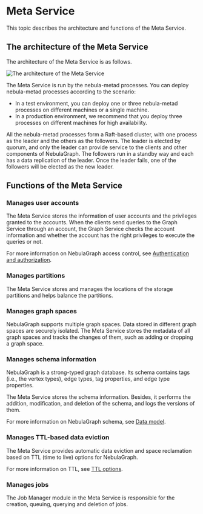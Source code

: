 # Meta Service

This topic describes the architecture and functions of the Meta Service.

## The architecture of the Meta Service

The architecture of the Meta Service is as follows.

![The architecture of the Meta Service](https://docs-cdn.nebula-graph.com.cn/docs-2.0/1.introduction/2.nebula-graph-architecture/meta-architecture1.png)

The Meta Service is run by the nebula-metad processes. You can deploy nebula-metad processes according to the scenario:

* In a test environment, you can deploy one or three nebula-metad processes on different machines or a single machine.
* In a production environment, we recommend that you deploy three processes on different machines for high availability.

All the nebula-metad processes form a Raft-based cluster, with one process as the leader and the others as the followers.
The leader is elected by quorum, and only the leader can provide service to the clients and other components of NebulaGraph. The followers run in a standby way and each has a data replication of the leader. Once the leader fails, one of the followers will be elected as the new leader.

## Functions of the Meta Service

### Manages user accounts

The Meta Service stores the information of user accounts and the privileges granted to the accounts. When the clients send queries to the Graph Service through an account, the Graph Service checks the account information and whether the account has the right privileges to execute the queries or not.

For more information on NebulaGraph access control, see [Authentication and authorization](../../7.data-security/1.authentication/1.authentication.md).

### Manages partitions

The Meta Service stores and manages the locations of the storage partitions and helps balance the partitions.

### Manages graph spaces

NebulaGraph supports multiple graph spaces. Data stored in different graph spaces are securely isolated. The Meta Service stores the metadata of all graph spaces and tracks the changes of them, such as adding or dropping a graph space.

### Manages schema information

NebulaGraph is a strong-typed graph database. Its schema contains tags (i.e., the vertex types), edge types, tag properties, and edge type properties.

The Meta Service stores the schema information. Besides, it performs the addition, modification, and deletion of the schema, and logs the versions of them.

For more information on NebulaGraph schema, see [Data model](../2.data-model.md).

### Manages TTL-based data eviction

The Meta Service provides automatic data eviction and space reclamation based on TTL (time to live) options for NebulaGraph.

For more information on TTL, see [TTL options](../../3.ngql-guide/8.clauses-and-options/ttl-options.md).

### Manages jobs

The Job Manager module in the Meta Service is responsible for the creation, queuing, querying and deletion of jobs.
